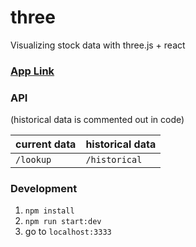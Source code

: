 # three
Visualizing stock data with three.js + react

### [App Link](https://three-d-stock.herokuapp.com/)

### API
(historical data is commented out in code)

| current data | historical data |
| ------------ | --------------- |
| `/lookup`    | `/historical`   |

### Development
1. `npm install`
2. `npm run start:dev`
3. go to `localhost:3333`
